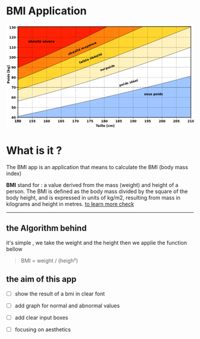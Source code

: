 # BMI Application
![the bmi graph](assets/1024px-BMI_grid_fr.svg.png)

What is it ?
===
The BMI app is an application that means to calculate the BMI (body mass index)

**BMI** stand for
    : a value derived from the mass (weight) and height of a person. The BMI is defined as the body mass divided by the square of the body height, and is expressed in units of kg/m2, resulting from mass in kilograms and height in metres. [to learn more check](https://www.wikiwand.com/en/Body_mass_index)

---
## the Algorithm behind 

it's simple , we take the weight and the height then we applie the function bellow 

> BMI = weight / (heigh²) 


 ## the aim of this app

 - [ ] show the result of a bmi in clear font 
 - [ ] add graph for normal and abnormal values
 - [ ] add clear input boxes
 - [ ] focusing on aesthetics 






